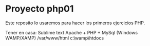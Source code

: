 # Proyecto php01

Este reposito lo usaremos para hacer los primeros ejercicios PHP.

Tener en casa:
Sublime text
Apache + PHP + MySql (Windows WAMP/XAMP)
/var/www/html
c:\wamp\htdocs


